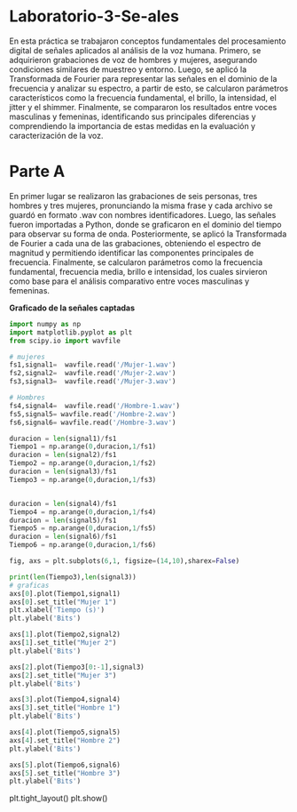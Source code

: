 # Laboratorio-3-Se-ales
En esta práctica se trabajaron conceptos fundamentales del procesamiento digital de señales aplicados al análisis de la voz humana. Primero, se adquirieron grabaciones de voz de hombres y mujeres, asegurando condiciones similares de muestreo y entorno. Luego, se aplicó la Transformada de Fourier para representar las señales en el dominio de la frecuencia y analizar su espectro, a partir de esto, se calcularon parámetros característicos como la frecuencia fundamental, el brillo, la intensidad, el jitter y el shimmer. Finalmente, se compararon los resultados entre voces masculinas y femeninas, identificando sus principales diferencias y comprendiendo la importancia de estas medidas en la evaluación y caracterización de la voz.
# Parte A
En primer lugar se realizaron las grabaciones de seis personas, tres hombres y tres mujeres, pronunciando la misma frase y cada archivo se guardó en formato .wav con nombres identificadores. Luego, las señales fueron importadas a Python, donde se graficaron en el dominio del tiempo para observar su forma de onda. Posteriormente, se aplicó la Transformada de Fourier a cada una de las grabaciones, obteniendo el espectro de magnitud y permitiendo identificar las componentes principales de frecuencia. Finalmente, se calcularon parámetros como la frecuencia fundamental, frecuencia media, brillo e intensidad, los cuales sirvieron como base para el análisis comparativo entre voces masculinas y femeninas.

**Graficado de la señales captadas**

```python
import numpy as np
import matplotlib.pyplot as plt
from scipy.io import wavfile

# mujeres
fs1,signal1=  wavfile.read('/Mujer-1.wav')
fs2,signal2=  wavfile.read('/Mujer-2.wav')
fs3,signal3=  wavfile.read('/Mujer-3.wav')

# Hombres
fs4,signal4=  wavfile.read('/Hombre-1.wav')
fs5,signal5= wavfile.read('/Hombre-2.wav')
fs6,signal6= wavfile.read('/Hombre-3.wav')

duracion = len(signal1)/fs1
Tiempo1 = np.arange(0,duracion,1/fs1)
duracion = len(signal2)/fs1
Tiempo2 = np.arange(0,duracion,1/fs2)
duracion = len(signal3)/fs1
Tiempo3 = np.arange(0,duracion,1/fs3)


duracion = len(signal4)/fs1
Tiempo4 = np.arange(0,duracion,1/fs4)
duracion = len(signal5)/fs1
Tiempo5 = np.arange(0,duracion,1/fs5)
duracion = len(signal6)/fs1
Tiempo6 = np.arange(0,duracion,1/fs6)

fig, axs = plt.subplots(6,1, figsize=(14,10),sharex=False)

print(len(Tiempo3),len(signal3))
# graficas
axs[0].plot(Tiempo1,signal1)
axs[0].set_title("Mujer 1")
plt.xlabel('Tiempo (s)')
plt.ylabel('Bits')

axs[1].plot(Tiempo2,signal2)
axs[1].set_title("Mujer 2")
plt.ylabel('Bits')

axs[2].plot(Tiempo3[0:-1],signal3)
axs[2].set_title("Mujer 3")
plt.ylabel('Bits')

axs[3].plot(Tiempo4,signal4)
axs[3].set_title("Hombre 1")
plt.ylabel('Bits')

axs[4].plot(Tiempo5,signal5)
axs[4].set_title("Hombre 2")
plt.ylabel('Bits')

axs[5].plot(Tiempo6,signal6)
axs[5].set_title("Hombre 3")
plt.ylabel('Bits')
```
plt.tight_layout()
plt.show()
